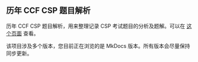 ## 历年 CCF CSP 题目解析

历年 CCF CSP 题目解析，用来整理记录 CSP 考试题目的分析及题解。可以在 [这个页面](https://ccf-csp-project.github.io/CSP-Project-with-MkDocs/) 查看。 

该项目涉及多个版本，您目前正在浏览的是 MkDocs 版本。所有版本会尽量保持同步更新。